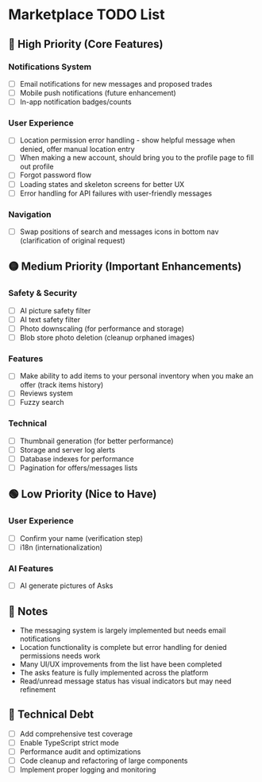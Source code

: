# Marketplace TODO List

## 🔴 High Priority (Core Features)

### Notifications System
- [ ] Email notifications for new messages and proposed trades
- [ ] Mobile push notifications (future enhancement)
- [ ] In-app notification badges/counts

### User Experience
- [ ] Location permission error handling - show helpful message when denied, offer manual location entry
- [ ] When making a new account, should bring you to the profile page to fill out profile
- [ ] Forgot password flow
- [ ] Loading states and skeleton screens for better UX
- [ ] Error handling for API failures with user-friendly messages

### Navigation
- [ ] Swap positions of search and messages icons in bottom nav (clarification of original request)

## 🟡 Medium Priority (Important Enhancements)

### Safety & Security
- [ ] AI picture safety filter
- [ ] AI text safety filter
- [ ] Photo downscaling (for performance and storage)
- [ ] Blob store photo deletion (cleanup orphaned images)

### Features
- [ ] Make ability to add items to your personal inventory when you make an offer (track items history)
- [ ] Reviews system
- [ ] Fuzzy search

### Technical
- [ ] Thumbnail generation (for better performance)
- [ ] Storage and server log alerts
- [ ] Database indexes for performance
- [ ] Pagination for offers/messages lists

## 🟢 Low Priority (Nice to Have)

### User Experience
- [ ] Confirm your name (verification step)
- [ ] i18n (internationalization)

### AI Features
- [ ] AI generate pictures of Asks

## 📝 Notes

- The messaging system is largely implemented but needs email notifications
- Location functionality is complete but error handling for denied permissions needs work
- Many UI/UX improvements from the list have been completed
- The asks feature is fully implemented across the platform
- Read/unread message status has visual indicators but may need refinement

## 🔧 Technical Debt

- [ ] Add comprehensive test coverage
- [ ] Enable TypeScript strict mode
- [ ] Performance audit and optimizations
- [ ] Code cleanup and refactoring of large components
- [ ] Implement proper logging and monitoring